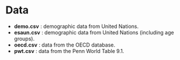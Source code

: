 # Data

- **demo.csv** : demographic data from United Nations.
- **esaun.csv** : demographic data from United Nations (including age groups).
- **oecd.csv** : data from the OECD database.
- **pwt.csv** : data from the Penn World Table 9.1.